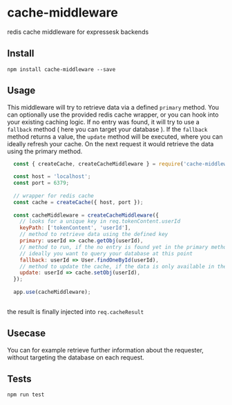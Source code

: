 # cache-middleware
redis cache middleware for expressesk backends

## Install

`npm install cache-middleware --save`

## Usage

This middleware will try to retrieve data via a defined `primary` method. You can optionally use the provided redis cache wrapper, or you can hook into your existing caching logic.
If no entry was found, it will try to use a `fallback` method ( here you can target your database ). If the `fallback` method returns a value, the `update`
method will be executed, where you can ideally refresh your cache. On the next request it would retrieve the data using the primary method.


```javascript
  const { createCache, createCacheMiddleware } = require('cache-middleware');
  
  const host = 'localhost';
  const port = 6379;
  
  // wrapper for redis cache
  const cache = createCache({ host, port });
  
  const cacheMiddleware = createCacheMiddleware({
    // looks for a unique key in req.tokenContent.userId
    keyPath: ['tokenContent', 'userId'],
    // method to retrieve data using the defined key
    primary: userId => cache.getObj(userId),
    // method to run, if the no entry is found yet in the primary method (the cache)
    // ideally you want to query your database at this point
    fallback: userId => User.findOneById(userId),
    // method to update the cache, if the data is only available in the fallback strategy
    update: userId => cache.setObj(userId),
  });
  
  app.use(cacheMiddleware);
  
```

the result is finally injected into `req.cacheResult`

## Usecase

You can for example retrieve further information about the requester, without targeting the database on each
request.

## Tests

`npm run test`

